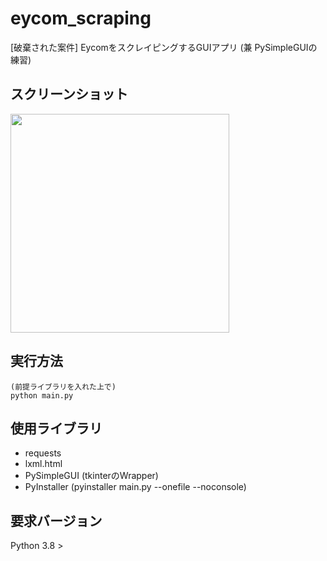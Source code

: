# eycom_scraping
[破棄された案件] EycomをスクレイピングするGUIアプリ (兼 PySimpleGUIの練習)

## スクリーンショット
<img src="https://user-images.githubusercontent.com/17107514/165083145-f16b9552-6690-457d-a94c-47aadd197f46.png" with="auto" height="350px" />


## 実行方法
```
(前提ライブラリを入れた上で)
python main.py
```

## 使用ライブラリ
- requests
- lxml.html
- PySimpleGUI (tkinterのWrapper)
- PyInstaller (pyinstaller main.py --onefile --noconsole)

## 要求バージョン
Python 3.8 >
